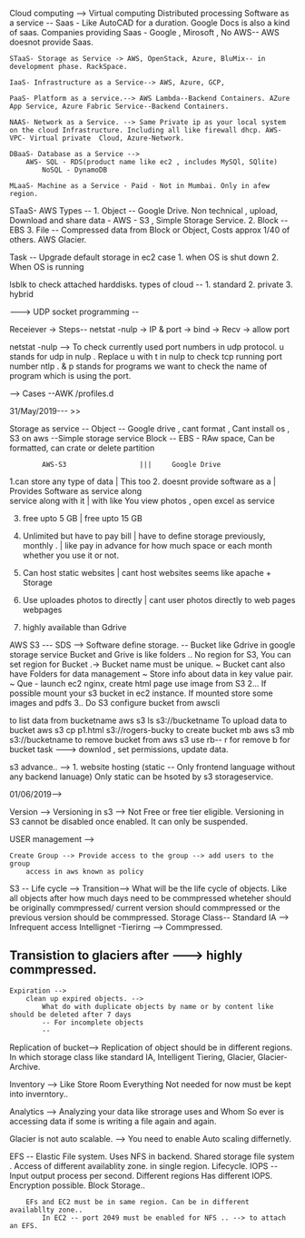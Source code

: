 Cloud computing --> Virtual computing
    Distributed processing 
    Software as a service -- Saas - Like AutoCAD for a duration. Google Docs is also a kind of saas. 
    Companies providing Saas - Google , Mirosoft , No AWS-- AWS doesnot provide Saas.

    STaaS- Storage as Service -> AWS, OpenStack, Azure, BluMix-- in development phase. RackSpace.

    IaaS- Infrastructure as a Service--> AWS, Azure, GCP, 

    PaaS- Platform as a service.--> AWS Lambda--Backend Containers. AZure App Service, Azure Fabric Service--Backend Containers. 

    NAAS- Network as a Service. --> Same Private ip as your local system on the cloud Infrastructure. Including all like firewall dhcp. AWS- VPC- Virtual private  Cloud, Azure-Network.

    DBaaS- Database as a Service --> 
        AWS- SQL - RDS(product name like ec2 , includes MySQl, SQlite)
            NoSQL - DynamoDB

    MLaaS- Machine as a Service - Paid - Not in Mumbai. Only in afew region.


STaaS- AWS Types --
    1. Object -- Google Drive. Non technical , upload, Download and share data - AWS - S3 , Simple Storage Service.
    2. Block -- EBS
    3. File -- Compressed data from Block or Object, Costs approx 1/40 of others. AWS Glacier.

Task -- Upgrade default storage in ec2 case 
    1. when OS is shut down 
    2. When OS is running

lsblk to check attached harddisks.
types of cloud --
    1. standard
    2. private 
    3. hybrid
    

---> UDP socket programming --

Receiever ->
Steps--
netstat -nulp -> IP & port  -> bind -> Recv -> allow port

netstat -nulp --> To check currently used port numbers in udp protocol. u stands for udp in nulp . Replace u with t in nulp to check tcp running port number ntlp . & p stands for programs we want to check the name of program which is using the port.


--> Cases --AWK /profiles.d 

31/May/2019--- >>

Storage as service --
    Object -- Google drive , cant format , Cant install os , S3 on aws --Simple storage service 
    Block -- EBS - RAw space, Can be formatted, can crate or delete partition


            AWS-S3                  |||     Google Drive
  1.can store any type of data       |     This too
 2. doesnt provide software as a     |     Provides Software as service along  
    service along with it            |    with like You view photos , open excel as service

3. free upto 5 GB                    |   free upto 15 GB

4. Unlimited but have to pay bill    |   have to define storage previously,
monthly .                            |    like pay in advance for how much space or each month whether you use it or not.

5. Can host static websites          |  cant host websites
    seems like apache + Storage 

6. Use uploades photos to directly   |  cant user photos directly to web pages
    webpages 

7. highly available than Gdrive



AWS S3 --- SDS --> Software define storage. -- Bucket like Gdrive in google storage service
Bucket and Grive is like folders 
.. No region for S3, You can set region for Bucket
.-> Bucket name must be unique. 
~ Bucket cant also have Folders for data management
~ Store info about data in key value pair. 
~ Que - launch ec2 nginx, create html page use image from S3
2... If possible mount your s3 bucket in ec2 instance.
    If mounted store some images and pdfs 
3.. Do S3 configure bucket from awscli 

to list data from bucketname
    aws s3 ls s3://bucketname
To upload data to bucket
    aws s3 cp p1.html s3://rogers-bucky
to create bucket mb
    aws s3 mb s3://bucketname
to remove bucket from aws s3 use rb-- r for remove b for bucket
task ---> downlod , set permissions, update data.

s3 advance.. -->
    1. website hosting (static -- Only frontend language without any backend lanuage)
        Only static can be hsoted by s3 storageservice.

01/06/2019-->

Version --> Versioning in s3 --> Not Free or free tier eligible.
    Versioning in S3 cannot be disabled once enabled. It can only be suspended.

USER management -->

    Create Group --> Provide access to the group --> add users to the group
        access in aws known as policy
        

S3 --
Life cycle -->
    Transition-->
         What will be the life cycle of objects. Like all objects after how much days need to be commpressed wheteher should be originally commpressed/ current version should commpressed or the previous version should be commpressed. 
        Storage Class--
            Standard IA --> Infrequent access 
            Intellignet -Tierirng --> Commpressed.
##          Transistion to glaciers after ---> highly commpressed. 

    Expiration -->
        clean up expired objects. -->
            What do with duplicate objects by name or by content like should be deleted after 7 days
            -- For incomplete objects
            -- 


Replication of bucket-->
    Replication of object should be in different regions. 
        In which storage class like standard IA, Intelligent Tiering, Glacier, Glacier-Archive.

Inventory --> Like Store Room
    Everything Not needed for now must be kept into inverntory..

Analytics --> 
    Analyzing your data like strorage uses and Whom So ever is accessing data if some is writing a file again and again. 

Glacier is not auto scalable. --> You need to enable Auto scaling differnetly.


EFS --
    Elastic File system.
        Uses NFS in backend. Shared storage file system .
        Access of different availablity zone. in single region.
        Lifecycle. 
        IOPS -- 
            Input output process per second.
            Different regions Has different IOPS. 
        Encryption possible. Block Storage..

        EFs and EC2 must be in same region. Can be in different availabllty zone..
            In EC2 -- port 2049 must be enabled for NFS .. --> to attach an EFS.
        